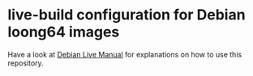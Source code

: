 # live-build configuration for Debian loong64 images

Have a look at [Debian Live Manual](https://live-team.pages.debian.net/live-manual/html/live-manual/index.en.html) for explanations on how to use this repository.
